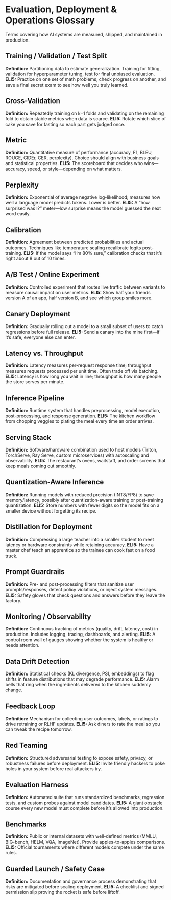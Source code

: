 # Evaluation, Deployment & Operations Glossary

Terms covering how AI systems are measured, shipped, and maintained in production.

## Training / Validation / Test Split
**Definition:** Partitioning data to estimate generalization. Training for fitting, validation for hyperparameter tuning, test for final unbiased evaluation.
**ELI5:** Practice on one set of math problems, check progress on another, and save a final secret exam to see how well you truly learned.

## Cross-Validation
**Definition:** Repeatedly training on k−1 folds and validating on the remaining fold to obtain stable metrics when data is scarce.
**ELI5:** Rotate which slice of cake you save for tasting so each part gets judged once.

## Metric
**Definition:** Quantitative measure of performance (accuracy, F1, BLEU, ROUGE, CIDEr, CER, perplexity). Choice should align with business goals and statistical properties.
**ELI5:** The scoreboard that decides who wins—accuracy, speed, or style—depending on what matters.

## Perplexity
**Definition:** Exponential of average negative log-likelihood; measures how well a language model predicts tokens. Lower is better.
**ELI5:** A “how surprised was I?” meter—low surprise means the model guessed the next word easily.

## Calibration
**Definition:** Agreement between predicted probabilities and actual outcomes. Techniques like temperature scaling recalibrate logits post-training.
**ELI5:** If the model says “I’m 80% sure,” calibration checks that it’s right about 8 out of 10 times.

## A/B Test / Online Experiment
**Definition:** Controlled experiment that routes live traffic between variants to measure causal impact on user metrics.
**ELI5:** Show half your friends version A of an app, half version B, and see which group smiles more.

## Canary Deployment
**Definition:** Gradually rolling out a model to a small subset of users to catch regressions before full release.
**ELI5:** Send a canary into the mine first—if it’s safe, everyone else can enter.

## Latency vs. Throughput
**Definition:** Latency measures per-request response time; throughput measures requests processed per unit time. Often trade off via batching.
**ELI5:** Latency is how long you wait in line; throughput is how many people the store serves per minute.

## Inference Pipeline
**Definition:** Runtime system that handles preprocessing, model execution, post-processing, and response generation.
**ELI5:** The kitchen workflow from chopping veggies to plating the meal every time an order arrives.

## Serving Stack
**Definition:** Software/hardware combination used to host models (Triton, TorchServe, Ray Serve, custom microservices) with autoscaling and observability.
**ELI5:** The restaurant’s ovens, waitstaff, and order screens that keep meals coming out smoothly.

## Quantization-Aware Inference
**Definition:** Running models with reduced precision (INT8/FP8) to save memory/latency, possibly after quantization-aware training or post-training quantization.
**ELI5:** Store numbers with fewer digits so the model fits on a smaller device without forgetting its recipe.

## Distillation for Deployment
**Definition:** Compressing a large teacher into a smaller student to meet latency or hardware constraints while retaining accuracy.
**ELI5:** Have a master chef teach an apprentice so the trainee can cook fast on a food truck.

## Prompt Guardrails
**Definition:** Pre- and post-processing filters that sanitize user prompts/responses, detect policy violations, or inject system messages.
**ELI5:** Safety gloves that check questions and answers before they leave the factory.

## Monitoring / Observability
**Definition:** Continuous tracking of metrics (quality, drift, latency, cost) in production. Includes logging, tracing, dashboards, and alerting.
**ELI5:** A control room wall of gauges showing whether the system is healthy or needs attention.

## Data Drift Detection
**Definition:** Statistical checks (KL divergence, PSI, embeddings) to flag shifts in feature distributions that may degrade performance.
**ELI5:** Alarm bells that ring when the ingredients delivered to the kitchen suddenly change.

## Feedback Loop
**Definition:** Mechanism for collecting user outcomes, labels, or ratings to drive retraining or RLHF updates.
**ELI5:** Ask diners to rate the meal so you can tweak the recipe tomorrow.

## Red Teaming
**Definition:** Structured adversarial testing to expose safety, privacy, or robustness failures before deployment.
**ELI5:** Invite friendly hackers to poke holes in your system before real attackers try.

## Evaluation Harness
**Definition:** Automated suite that runs standardized benchmarks, regression tests, and custom probes against model candidates.
**ELI5:** A giant obstacle course every new model must complete before it’s allowed into production.

## Benchmarks
**Definition:** Public or internal datasets with well-defined metrics (MMLU, BIG-bench, HELM, VQA, ImageNet). Provide apples-to-apples comparisons.
**ELI5:** Official tournaments where different models compete under the same rules.

## Guarded Launch / Safety Case
**Definition:** Documentation and governance process demonstrating that risks are mitigated before scaling deployment.
**ELI5:** A checklist and signed permission slip proving the rocket is safe before liftoff.
